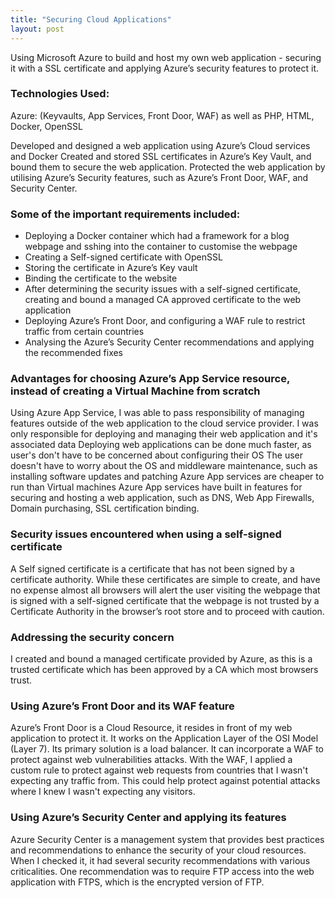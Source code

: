 ```yaml
---
title: "Securing Cloud Applications"
layout: post
---
```


Using Microsoft Azure to build and host my own web application - securing it with a SSL certificate and applying Azure’s security features to protect it. 
 
### Technologies Used: 
 
Azure: (Keyvaults, App Services, Front Door, WAF) as well as PHP, HTML, Docker, OpenSSL
 
Developed and designed a web application using Azure’s Cloud services and Docker
Created and stored SSL certificates in Azure’s Key Vault, and bound them to secure the web application.
Protected the web application by utilising Azure’s Security features, such as Azure’s Front Door, WAF, and Security Center.


 
### Some of the important requirements included:
 
* Deploying a Docker container which had a framework for a blog webpage and sshing into the container to customise the webpage
* Creating a Self-signed certificate with OpenSSL 
* Storing the certificate in Azure’s Key vault
* Binding the certificate to the website
* After determining the security issues with a self-signed certificate, creating and bound a managed CA approved certificate to the web application
* Deploying Azure’s Front Door, and configuring a WAF rule to restrict traffic from certain countries
* Analysing the Azure’s Security Center recommendations and applying the recommended fixes
 
### Advantages for choosing Azure’s App Service resource, instead of creating a Virtual Machine from scratch
 
Using Azure App Service, I was able to pass responsibility of managing features outside of the web application to the cloud service provider. I was only responsible for deploying and managing their web application and it's associated data
Deploying web applications can be done much faster, as user's don't have to be concerned about configuring their OS
The user doesn't have to worry about the OS and middleware maintenance, such as installing software updates and patching
Azure App services are cheaper to run than Virtual machines
Azure App services have built in features for securing and hosting a web application, such as DNS, Web App Firewalls, Domain purchasing, SSL certification binding.
 
### Security issues encountered when using a self-signed certificate
 
A Self signed certificate is a certificate that has not been signed by a certificate authority. While these certificates are simple to create, and have no expense almost all browsers will alert the user visiting the webpage that is signed with a self-signed certificate that the webpage is not trusted by a Certificate Authority in the browser’s root store and to proceed with caution. 
 
### Addressing the security concern
 
I created and bound a managed certificate provided by Azure, as this is a trusted certificate which has been approved by a CA which most browsers trust.
 
### Using Azure’s Front Door and its WAF feature
 
Azure’s Front Door is a  Cloud Resource, it resides in front of my web application to protect it. It works on the Application Layer of the OSI Model (Layer 7). Its primary solution is a load balancer. It can incorporate a WAF to protect against web vulnerabilities attacks. With the WAF, I applied a custom rule to protect against web requests from countries that I wasn't expecting any traffic from. This could help protect against potential attacks where I knew I wasn't expecting any visitors.
 
### Using Azure’s Security Center and applying its features
 
Azure Security Center is a management system that provides best practices and   recommendations to enhance the security of your cloud resources. When I checked it, it had several security recommendations with various criticalities. One recommendation was to require FTP access into the web application with FTPS, which is the encrypted version of FTP.
